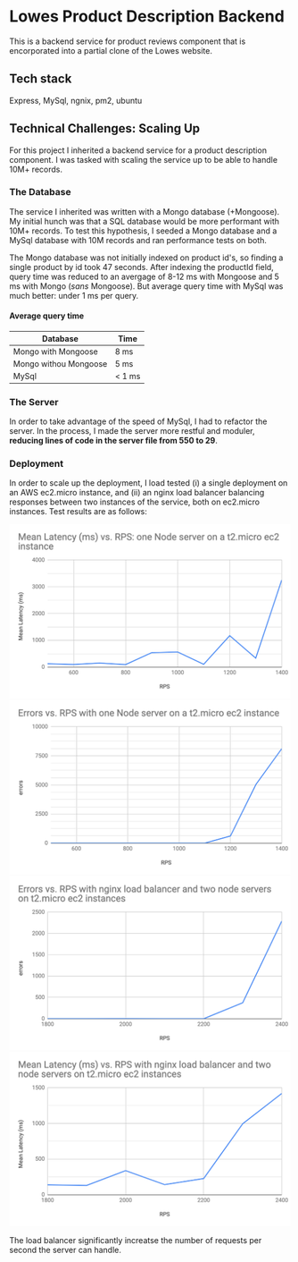 # Lowes Product Description Backend

This is a backend service for product reviews component that is encorporated into a partial clone of the Lowes website.

## Tech stack

Express, MySql, ngnix, pm2, ubuntu

## Technical Challenges: Scaling Up

For this project I inherited a backend service for a product description component. I was tasked with scaling the service up to be able to handle 10M+ records.

### The Database

The service I inherited was written with a Mongo database (+Mongoose). My initial hunch was that a SQL database would be more performant with 10M+ records. To test this hypothesis, I seeded a Mongo database and a MySql database with 10M records and ran performance tests on both.

The Mongo database was not initially indexed on product id's, so finding a single product by id took 47 seconds. After indexing the productId field, query time was reduced to an avergage of 8-12 ms with Mongoose and 5 ms with Mongo (_sans_ Mongoose). But average query time with MySql was much better: under 1 ms per query.

#### Average query time

| Database              | Time   |
| --------------------- | ------ |
| Mongo with Mongoose   | 8 ms   |
| Mongo withou Mongoose | 5 ms   |
| MySql                 | < 1 ms |

### The Server

In order to take advantage of the speed of MySql, I had to refactor the server. In the process, I made the server more restful and moduler, **reducing lines of code in the server file from 550 to 29**.

### Deployment

In order to scale up the deployment, I load tested (i) a single deployment on an AWS ec2.micro instance, and (ii) an nginx load balancer balancing responses between two instances of the service, both on ec2.micro instances. Test results are as follows:

<img src = "./images/image1.png" >
<img src = "./images/image2.png" >
<img src = "./images/image3.png" >
<img src = "./images/image4.png" >

The load balancer significantly increatse the number of requests per second the server can handle.
